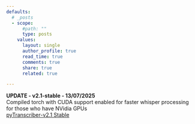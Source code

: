 ```yaml
---
defaults:
  # _posts
  - scope:
      #path: ""
      type: posts
    values:
      layout: single
      author_profile: true
      read_time: true
      comments: true
      share: true
      related: true

---
```


<b>UPDATE - v2.1-stable - 13/07/2025</b>
<br>Compiled torch with CUDA support enabled for faster whisper processing for those who have NVidia GPUs
<br>
<a href="https://github.com/raryelcostasouza/pyTranscriber/releases/tag/v2.1-stable">pyTranscriber-v2.1 Stable</a>
